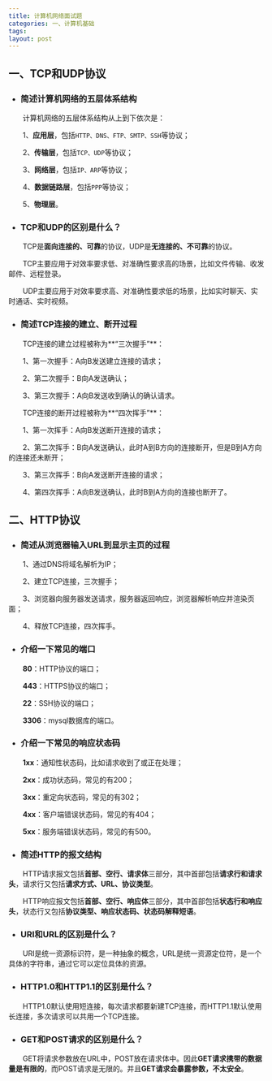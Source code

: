 ```yaml
---
title: 计算机网络面试题
categories: 一、计算机基础
tags: 
layout: post
---
```


## 一、TCP和UDP协议

* ### 简述计算机网络的五层体系结构

　　计算机网络的五层体系结构从上到下依次是：

　　1、**应用层**，包括`HTTP、DNS、FTP、SMTP、SSH`等协议；

　　2、**传输层**，包括`TCP、UDP`等协议；

　　3、**网络层**，包括`IP、ARP`等协议；

　　4、**数据链路层**，包括`PPP`等协议；

　　5、**物理层**。

* ### TCP和UDP的区别是什么？

　　TCP是**面向连接的、可靠**的协议，UDP是**无连接的、不可靠**的协议。

　　TCP主要应用于对效率要求低、对准确性要求高的场景，比如文件传输、收发邮件、远程登录。

　　UDP主要应用于对效率要求高、对准确性要求低的场景，比如实时聊天、实时通话、实时视频。

* ### 简述TCP连接的建立、断开过程

　　TCP连接的建立过程被称为**“三次握手”**：

　　1、第一次握手：A向B发送建立连接的请求；

　　2、第二次握手：B向A发送确认；

　　3、第三次握手：A向B发送收到确认的确认请求。



　　TCP连接的断开过程被称为**“四次挥手”**：

　　1、第一次挥手：A向B发送断开连接的请求；

　　2、第二次挥手：B向A发送确认，此时A到B方向的连接断开，但是B到A方向的连接还未断开；

　　3、第三次挥手：B向A发送断开连接的请求；

　　4、第四次挥手：A向B发送确认，此时B到A方向的连接也断开了。

## 二、HTTP协议

* ### 简述从浏览器输入URL到显示主页的过程

　　1、通过DNS将域名解析为IP；

　　2、建立TCP连接，三次握手；

　　3、浏览器向服务器发送请求，服务器返回响应，浏览器解析响应并渲染页面；

　　4、释放TCP连接，四次挥手。

* ### 介绍一下常见的端口

　　**80**：HTTP协议的端口；

　　**443**：HTTPS协议的端口；

　　**22**：SSH协议的端口；

　　**3306**：mysql数据库的端口。

* ### 介绍一下常见的响应状态码

　　**1xx**：通知性状态码，比如请求收到了或正在处理；

　　**2xx**：成功状态码，常见的有200；

　　**3xx**：重定向状态码，常见的有302；

　　**4xx**：客户端错误状态码，常见的有404；

　　**5xx**：服务端错误状态码，常见的有500。

* ### 简述HTTP的报文结构

　　HTTP请求报文包括**首部、空行、请求体**三部分，其中首部包括**请求行和请求头**，请求行又包括**请求方式、URL、协议类型**。

　　HTTP响应报文包括**首部、空行、响应体**三部分，其中首部包括**状态行和响应头**，状态行又包括**协议类型、响应状态码、状态码解释短语**。

* ### URI和URL的区别是什么？

　　URI是统一资源标识符，是一种抽象的概念，URL是统一资源定位符，是一个具体的字符串，通过它可以定位具体的资源。

* ### HTTP1.0和HTTP1.1的区别是什么？

　　HTTP1.0默认使用短连接，每次请求都要新建TCP连接，而HTTP1.1默认使用长连接，多次请求可以共用一个TCP连接。

* ### GET和POST请求的区别是什么？

　　GET将请求参数放在URL中，POST放在请求体中。因此**GET请求携带的数据量是有限的**，而POST请求是无限的。并且**GET请求会暴露参数，不太安全**。